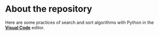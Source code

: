 # About the repository
Here are some practices of search and sort algorithms with Python in the **[Visual Code](https://code.visualstudio.com/)** editor.
